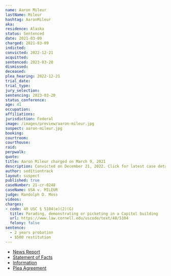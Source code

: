 ```yaml
---
name: Aaron Mileur
lastName: Mileur
hashtag: AaronMileur
aka:
residence: Alaska
status: Sentenced
date: 2021-03-09
charged: 2021-03-09
indicted:
convicted: 2022-12-21
acquitted:
sentenced: 2023-03-20
dismissed:
deceased:
plea_hearing: 2022-12-21
trial_date:
trial_type:
jury_selection:
sentencing: 2023-03-20
status_conference:
age: 41
occupation:
affiliations:
jurisdiction: Federal
image: /images/preview/aaron-mileur.jpg
suspect: aaron-mileur.jpg
booking:
courtroom:
courthouse:
raid:
perpwalk:
quote:
title: Aaron Mileur charged on March 9, 2021
description: Convicted on December 21, 2022. Click for latest case details.
author: seditiontrack
layout: suspect
published: true
caseNumber: 21-cr-0248
caseName: USA v. MILEUR
judge: Randolph D. Moss
videos:
charges:
- code: 40 USC § 5104(e)(2)(G)
  title: Parading, demonstrating or picketing in a Capitol building
  url: https://www.law.cornell.edu/uscode/text/40/5104
  felony: false
sentence:
  - 2 years probation
  - $500 restitution
---
```

- [News Report](https://www.ktoo.org/2021/03/16/anchorage-man-arrested-charged-with-participating-in-us-capitol-siege/)
- [Statement of Facts](https://www.justice.gov/usao-dc/case-multi-defendant/file/1393656/download)
- [Information](https://www.justice.gov/usao-dc/case-multi-defendant/file/1393661/download)
- [Plea Agreement](https://www.justice.gov/usao-dc/case-multi-defendant/file/1562691/download)
